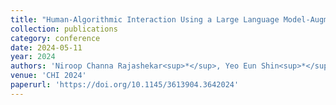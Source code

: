 ```yaml
---
title: "Human-Algorithmic Interaction Using a Large Language Model-Augmented Artificial Intelligence Clinical Decision Support System"
collection: publications
category: conference
date: 2024-05-11
year: 2024
authors: 'Niroop Channa Rajashekar<sup>*</sup>, Yeo Eun Shin<sup>*</sup>, <u>Yuan Pu</u><sup>*</sup>, Sunny Chung, Kisung You, Mauro Giuffre, Colleen E Chan, Theo Saarinen, Allen Hsiao, Jasjeet Sekhon, Ambrose H Wong, Leigh V Evans, Rene F. Kizilcec, Loren Laine, Terika Mccall, Dennis Shung'
venue: 'CHI 2024'
paperurl: 'https://doi.org/10.1145/3613904.3642024'
--- 
```

